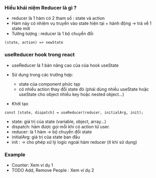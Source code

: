 ### Hiểu khái niệm Reducer là gì ?
- reducer là 1 hàm có 2 tham số : state và action
- Hàm này có nhiệm vụ truyền vào state hiện tại + hành động -> trả về 1 state mới
- Tưởng tượng : reducer là 1 bộ chuyển đổi

```angular2html
(state, action) => newState
```

### useReducer hook trong react
- useReducer là 1 bản nâng cao của của hook useState
- Sử dụng trong các trường hợp: 
  - state của component phức tạp
  - có nhiều action thay đổi state đó (phải dùng nhiều useState hoặc useState cho object nhiều key hoặc nested object...)

- Khởi tạo

```angular2html
const [state, dispatch] = useReducer(reducer, initialArg, init);
```
+ state: giá trị của state (variable, object, array...)
+ dispatch: hàm được gọi mỗi khi có action từ user.
+ reducer: là 1 hàm -> bộ chuyển đổi state
+ initialArg: giá trị của state ban đầu
+ init : -> cho phép xử lý logic ngoài hàm reducer (ít khi sử dụng)

### Example
- Counter: Xem ví dụ 1
- TODO Add, Remove People : Xem ví dụ 2